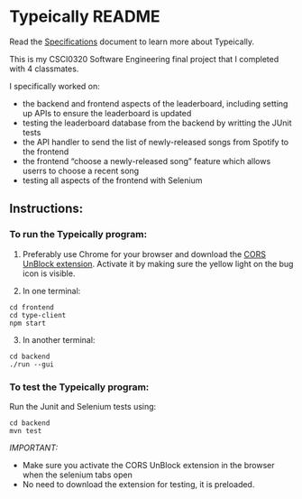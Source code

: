 #  Typeically README

Read the [Specifications](https://docs.google.com/document/d/1kAGzs_0YeLkAXbZUFNlNNj2SrcmW8tcc3CuH0Uy6cQ8/edit#heading=h.iiwoysfq2rkn)
 document to learn more about Typeically.

 This is my CSCI0320 Software Engineering final project that I completed with 4 classmates. 
 
 I specifically worked on:
- the backend and frontend aspects of the leaderboard, including setting up APIs to ensure the leaderboard is updated
- testing the leaderboard database from the backend by writting the JUnit tests
- the API handler to send the list of newly-released songs from Spotify to the frontend
- the frontend “choose a newly-released song” feature which allows userrs to choose a recent song
- testing all aspects of the frontend with Selenium

## Instructions:
### To run the Typeically program:
    
1. Preferably use Chrome for your browser and download the [CORS UnBlock extension](https://docs.google.com/document/d/1kAGzs_0YeLkAXbZUFNlNNj2SrcmW8tcc3CuH0Uy6cQ8/edit#heading=h.iiwoysfq2rkn). Activate it by making sure the yellow light on the bug icon is visible.

2. In one terminal:
```
cd frontend    
cd type-client
npm start
```
3. In another terminal:
```    
cd backend
./run --gui
```
### To test the Typeically program:
    
Run the Junit and Selenium tests using:
```
cd backend
mvn test
```
*IMPORTANT:*
- Make sure you activate the CORS UnBlock extension in the browser when the selenium tabs open
- No need to download the extension for testing, it is preloaded.




